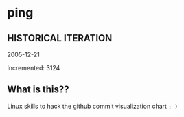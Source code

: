 # ping

## HISTORICAL ITERATION
2005-12-21

Incremented: 3124

## What is this?? 
Linux skills to hack the github commit visualization chart `;-)`
